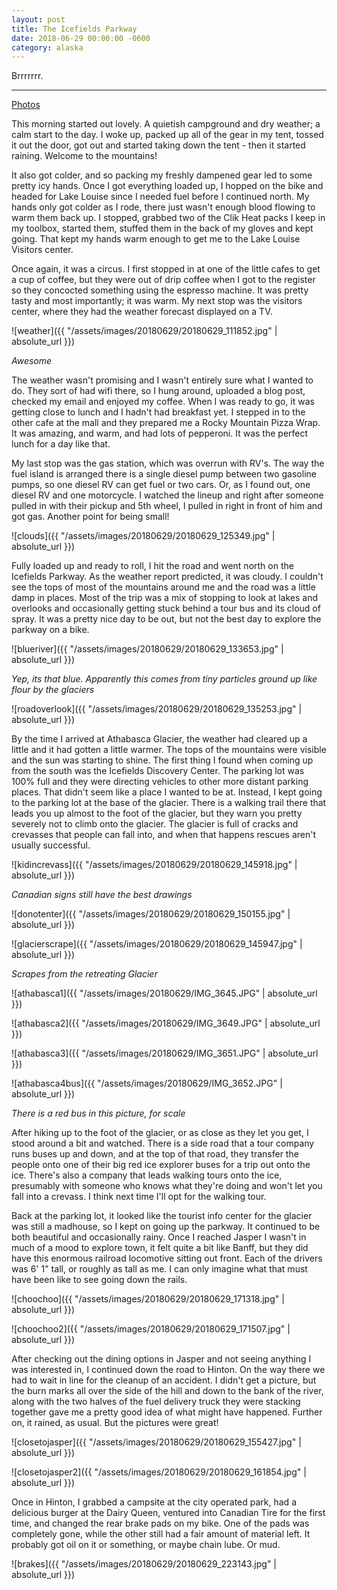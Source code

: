 ```yaml
---
layout: post
title: The Icefields Parkway
date: 2018-06-29 00:00:00 -0600
category: alaska
---
```


Brrrrrrr.

---
<a href="https://www.flickr.com/photos/36630181@N06/sets/72157671330995418/">Photos</a>

This morning started out lovely.  A quietish campground and dry weather; a calm start to the day.  I woke up, packed up all of the gear in my tent, tossed it out the door, got out and started taking down the tent - then it started raining.  Welcome to the mountains!

It also got colder, and so packing my freshly dampened gear led to some pretty icy hands.  Once I got everything loaded up, I hopped on the bike and headed for Lake Louise since I needed fuel before I continued north.  My hands only got colder as I rode, there just wasn't enough blood flowing to warm them back up.  I stopped, grabbed two of the Clik Heat packs I keep in my toolbox, started them, stuffed them in the back of my gloves and kept going.  That kept my hands warm enough to get me to the Lake Louise Visitors center.

Once again, it was a circus.  I first stopped in at one of the little cafes to get a cup of coffee, but they were out of drip coffee when I got to the register so they concocted something using the espresso machine.  It was pretty tasty and most importantly; it was warm.  My next stop was the visitors center, where they had the weather forecast displayed on a TV.

![weather]({{ "/assets/images/20180629/20180629_111852.jpg" | absolute_url }})

*Awesome*

The weather wasn't promising and I wasn't entirely sure what I wanted to do.  They sort of had wifi there, so I hung around, uploaded a blog post, checked my email and enjoyed my coffee.  When I was ready to go, it was getting close to lunch and I hadn't had breakfast yet.  I stepped in to the other cafe at the mall and they prepared me a Rocky Mountain Pizza Wrap.  It was amazing, and warm, and had lots of pepperoni.  It was the perfect lunch for a day like that.

My last stop was the gas station, which was overrun with RV's.  The way the fuel island is arranged there is a single diesel pump between two gasoline pumps, so one diesel RV can get fuel or two cars.  Or, as I found out, one diesel RV and one motorcycle.  I watched the lineup and right after someone pulled in with their pickup and 5th wheel, I pulled in right in front of him and got gas.  Another point for being small!

![clouds]({{ "/assets/images/20180629/20180629_125349.jpg" | absolute_url }})

Fully loaded up and ready to roll, I hit the road and went north on the Icefields Parkway.  As the weather report predicted, it was cloudy. I couldn't see the tops of most of the mountains around me and the road was a little damp in places.  Most of the trip was a mix of stopping to look at lakes and overlooks and occasionally getting stuck behind a tour bus and its cloud of spray.  It was a pretty nice day to be out, but not the best day to explore the parkway on a bike.

![blueriver]({{ "/assets/images/20180629/20180629_133653.jpg" | absolute_url }})

*Yep, its that blue.  Apparently this comes from tiny particles ground up like flour by the glaciers*

![roadoverlook]({{ "/assets/images/20180629/20180629_135253.jpg" | absolute_url }})

By the time I arrived at Athabasca Glacier, the weather had cleared up a little and it had gotten a little warmer.  The tops of the mountains were visible and the sun was starting to shine.  The first thing I found when coming up from the south was the Icefields Discovery Center.  The parking lot was 100% full and they were directing vehicles to other more distant parking places.  That didn't seem like a place I wanted to be at.  Instead, I kept going to the parking lot at the base of the glacier.  There is a walking trail there that leads you up almost to the foot of the glacier, but they warn you pretty severely not to climb onto the glacier.  The glacier is full of cracks and crevasses that people can fall into, and when that happens rescues aren't usually successful.

![kidincrevass]({{ "/assets/images/20180629/20180629_145918.jpg" | absolute_url }})

*Canadian signs still have the best drawings*

![donotenter]({{ "/assets/images/20180629/20180629_150155.jpg" | absolute_url }})

![glacierscrape]({{ "/assets/images/20180629/20180629_145947.jpg" | absolute_url }})

*Scrapes from the retreating Glacier*

![athabasca1]({{ "/assets/images/20180629/IMG_3645.JPG" | absolute_url }})

![athabasca2]({{ "/assets/images/20180629/IMG_3649.JPG" | absolute_url }})

![athabasca3]({{ "/assets/images/20180629/IMG_3651.JPG" | absolute_url }})

![athabasca4bus]({{ "/assets/images/20180629/IMG_3652.JPG" | absolute_url }})

*There is a red bus in this picture, for scale*

After hiking up to the foot of the glacier, or as close as they let you get, I stood around a bit and watched.  There is a side road that a tour company runs buses up and down, and at the top of that road, they transfer the people onto one of their big red ice explorer buses for a trip out onto the ice.  There's also a company that leads walking tours onto the ice, presumably with someone who knows what they're doing and won't let you fall into a crevass.  I think next time I'll opt for the walking tour.

Back at the parking lot, it looked like the tourist info center for the glacier was still a madhouse, so I kept on going up the parkway.  It continued to be both beautiful and occasionally rainy.  Once I reached Jasper I wasn't in much of a mood to explore town, it felt quite a bit like Banff, but they did have this enormous railroad locomotive sitting out front.  Each of the drivers was 6' 1" tall, or roughly as tall as me.  I can only imagine what that must have been like to see going down the rails.

![choochoo]({{ "/assets/images/20180629/20180629_171318.jpg" | absolute_url }})

![choochoo2]({{ "/assets/images/20180629/20180629_171507.jpg" | absolute_url }})

After checking out the dining options in Jasper and not seeing anything I was interested in, I continued down the road to Hinton.  On the way there we had to wait in line for the cleanup of an accident.  I didn't get a picture, but the burn marks all over the side of the hill and down to the bank of the river, along with the two halves of the fuel delivery truck they were stacking together gave me a pretty good idea of what might have happened.  Further on, it rained, as usual.  But the pictures were great!

![closetojasper]({{ "/assets/images/20180629/20180629_155427.jpg" | absolute_url }})

![closetojasper2]({{ "/assets/images/20180629/20180629_161854.jpg" | absolute_url }})

Once in Hinton, I grabbed a campsite at the city operated park, had a delicious burger at the Dairy Queen, ventured into Canadian Tire for the first time, and changed the rear brake pads on my bike.  One of the pads was completely gone, while the other still had a fair amount of material left.  It probably got oil on it or something, or maybe chain lube.  Or mud. 

![brakes]({{ "/assets/images/20180629/20180629_223143.jpg" | absolute_url }})
